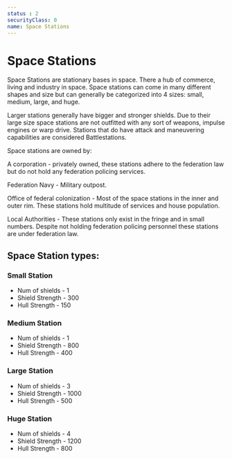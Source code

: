 ```yaml
---
status : 2
securityClass: 0
name: Space Stations
---
```


# Space Stations
Space Stations are stationary bases in space. There a hub of commerce, living and industry in space. Space stations can come in many different shapes and size but can generally be categorized into 4 sizes: small, medium, large, and huge.

Larger stations generally have bigger and stronger shields. Due to their large size space stations are not outfitted with any sort of weapons, impulse engines or warp drive. Stations that do have attack and maneuvering capabilities are considered Battlestations.
 
Space stations are owned by:

A corporation - privately owned, these stations adhere to the federation law but do not hold any federation policing services.

Federation Navy - Military outpost.

Office of federal colonization - Most of the space stations in the inner and outer rim. These stations hold multitude of services and house population.

Local Authorities - These stations only exist in the fringe and in small numbers. Despite not holding federation policing personnel these stations are under federation law.


## Space Station types:

### Small Station

* Num of shields - 1
* Shield Strength - 300
* Hull Strength - 150

 
### Medium Station

* Num of shields - 1
* Shield Strength - 800
* Hull Strength - 400

 
### Large Station

* Num of shields - 3
* Shield Strength - 1000
* Hull Strength - 500

 
### Huge Station

* Num of shields - 4
* Shield Strength - 1200
* Hull Strength - 800

